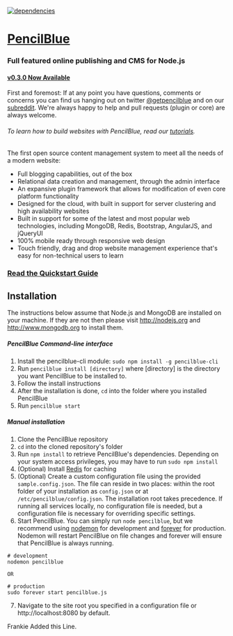[![dependencies](https://david-dm.org/pencilblue/pencilblue.png)](https://david-dm.org/pencilblue/pencilblue)

[PencilBlue](http://pencilblue.org)
=====

### Full featured online publishing and CMS for Node.js

#### [v0.3.0 Now Available](https://pencilblue.org/article/pencilblue-0-3-0-available-141124)

First and foremost:  If at any point you have questions, comments or concerns you can find us hanging out on twitter [@getpencilblue](https://twitter.com/GetPencilBlue) and on our [subreddit](http://www.reddit.com/domain/pencilblue.org/).  We're always happy to help and pull requests (plugin or core) are always welcome.  

###### To learn how to build websites with PencilBlue, read our [tutorials](https://pencilblue.org/section/tutorials).

The first open source content management system to meet all the needs of a modern website:

 - Full blogging capabilities, out of the box
 - Relational data creation and management, through the admin interface
 - An expansive plugin framework that allows for modification of even core platform functionality
 - Designed for the cloud, with built in support for server clustering and high availability websites
 - Built in support for some of the latest and most popular web technologies, including MongoDB, Redis, Bootstrap, AngularJS, and jQueryUI
 - 100% mobile ready through responsive web design
 - Touch friendly, drag and drop website management experience that's easy for non-technical users to learn

### [Read the Quickstart Guide](https://github.com/pencilblue/pencilblue/wiki/Quickstart-Guide)

Installation
-----

The instructions below assume that Node.js and MongoDB are installed on your machine. If they are not then please visit http://nodejs.org and http://www.mongodb.org to install them.

##### PencilBlue Command-line interface
 1. Install the pencilblue-cli module: ```sudo npm install -g pencilblue-cli```
 2. Run ```pencilblue install [directory]``` where [directory] is the directory you want PencilBlue to be installed to.
 3. Follow the install instructions
 4. After the installation is done, ```cd``` into the folder where you installed PencilBlue
 5. Run ```pencilblue start```

##### Manual installation
 1. Clone the PencilBlue repository
 2. ```cd``` into the cloned repository's folder
 3. Run ```npm install``` to retrieve PencilBlue's dependencies. Depending on your system access privileges, you may have to run  ```sudo npm install```
 4. (Optional) Install [Redis](http://redis.io/) for caching
 5. (Optional) Create a custom configuration file using the provided ```sample.config.json```. The file can reside in two places: within the root folder of your installation as ```config.json``` or at ```/etc/pencilblue/config.json```. The installation root takes precedence. If running all services locally, no configuration file is needed, but a configuration file is necessary for overriding specific settings.
 6. Start PencilBlue. You can simply run ```node pencilblue```, but we recommend using [nodemon](https://www.npmjs.org/package/nodemon) for development and [forever](https://www.npmjs.org/package/forever) for production. Nodemon will restart PencilBlue on file changes and forever will ensure that PencilBlue is always running.
 ```
 # development
 nodemon pencilblue

 OR

 # production
 sudo forever start pencilblue.js
 ```
 7. Navigate to the site root you specified in a configuration file or http://localhost:8080 by default.


 Frankie Added this Line.
